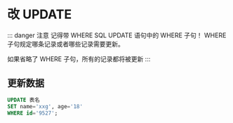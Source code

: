 # 改 UPDATE

::: danger 注意  记得带 WHERE
SQL UPDATE 语句中的 WHERE 子句！
WHERE 子句规定哪条记录或者哪些记录需要更新。  

如果省略了 WHERE 子句，所有的记录都将被更新
:::
## 更新数据
```sql
UPDATE 表名 
SET name='xxg', age='18' 
WHERE id='9527';
```

